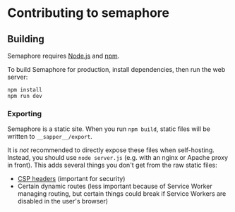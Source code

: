 # Contributing to semaphore

## Building

Semaphore requires [Node.js](https://nodejs.org) and [npm](https://npmjs.com).

To build Semaphore for production,
install dependencies,
then run the web server:

	npm install
	npm run dev

### Exporting

Semaphore is a static site. When you run `npm build`, static files will be
written to `__sapper__/export`.

It is _not_ recommended to directly expose these files when self-hosting. Instead, you should use `node server.js` (e.g. with an
nginx or Apache proxy in front). This adds several things you don't get from the raw static files:

- [CSP headers](https://developer.mozilla.org/en-US/docs/Web/HTTP/CSP) (important for security)
- Certain dynamic routes (less important because of Service Worker managing routing, but certain things could break if Service Workers are disabled in the user's browser)
